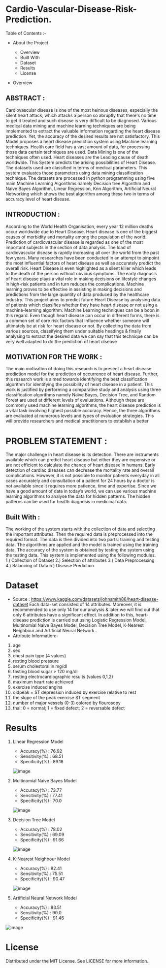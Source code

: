 # Cardio-Vascular-Disease-Risk-Prediction.
Table of Contents :-
* About the Project
  * Overview
  * Built With
  * Dataset
  * Results
  * License
  
* Overview

## ABSTRACT :
Cardiovascular disease is one of the most heinous diseases, especially the silent
heart attack, which attacks a person so abruptly that there's no time to get it treated
and such disease is very difficult to be diagnosed. Various medical data mining and
machine learning techniques are being implemented to extract the valuable
information regarding the heart disease prediction. Yet, the accuracy of the desired
results are not satisfactory. This Model proposes a heart disease prediction system
using Machine learning techniques. Health care field has a vast amount of data, for
processing those data certain techniques are used. Data Mining Is one of the
techniques often used. Heart diseases are the Leading cause of death worldwide.
This System predicts the arising possibilities of Heart Disease. The datasets used
are classified in terms of medical parameters. This system evaluates those
parameters using data mining classification technique. The datasets are processed
in python programming using five main Machine Learning Algorithms namely
Decision tree Algorithm and Naive Bayes Algorithm, Linear Regression, Knn
Algorithm, Artificial Neural Networking which shows the best algorithm among
these two in terms of accuracy level of heart disease.

 ## INTRODUCTION :
 According to the World Health Organisation, every year 12 million deaths
occur worldwide due to Heart Disease. Heart disease is one of the biggest causes of
morbidity and mortality among the population of the world. Prediction of
cardiovascular disease is regarded as one of the most important subjects in the
section of data analysis. The load of cardiovascular disease is rapidly increasing all
over the world from the past few years. Many researches have been conducted in
an attempt to pinpoint the most influential factors of heart disease as well as
accurately predict the overall risk. Heart Disease is even highlighted as a silent
killer which leads to the death of the person without obvious symptoms. The early
diagnosis of heart disease plays a vital role in making decisions on lifestyle
changes in high-risk patients and in turn reduces the complications.
Machine learning proves to be effective in assisting in making decisions and
predictions from the large quantity of data produced by the healthcare industry.
This project aims to predict future Heart Disease by analysing data of patients
which classifies whether they have heart disease or not using a machine-learning
algorithm. Machine Learning techniques can be a boon in this regard. Even though
heart disease can occur in different forms, there is a common set of core risk
factors that influence whether someone will ultimately be at risk for heart disease
or not. By collecting the data from various sources, classifying them under suitable
headings & finally analysing to extract the desired data we can say that this
technique can be very well adapted to do the prediction of heart disease

## MOTIVATION FOR THE WORK :
The main motivation of doing this research is to present a heart disease
prediction model for the prediction of occurrence of heart disease. Further, this
research work is aimed towards identifying the best classification algorithm for
identifying the possibility of heart disease in a patient. This work is justified by
performing a comparative study and analysis using three classification algorithms
namely Naïve Bayes, Decision Tree, and Random Forest are used at different levels
of evaluations. Although these are commonly used machine learning algorithms,
the heart disease prediction is a vital task involving highest possible accuracy.
Hence, the three algorithms are evaluated at numerous levels and types of
evaluation strategies. This will provide researchers and medical practitioners to
establish a better

# PROBLEM STATEMENT :
The major challenge in heart disease is its detection. There are instruments
available which can predict heart disease but either they are expensive or are not
efficient to calculate the chance of heart disease in humans. Early detection of
cardiac diseases can decrease the mortality rate and overall complications.
However, it is not possible to monitor patients everyday in all cases accurately and
consultation of a patient for 24 hours by a doctor is not available since it requires
more patience, time and expertise. Since we have a good amount of data in today’s
world, we can use various machine learning algorithms to analyse the data for
hidden patterns. The hidden patterns can be used for health diagnosis in medicinal
data.


## Built With :
The working of the system starts with the collection of data and selecting
the important attributes. Then the required data is preprocessed into the required
format. The data is then divided into two parts: training and testing data. The
algorithms are applied and the model is trained using the training data. The
accuracy of the system is obtained by testing the system using the testing data. This
system is implemented using the following modules.
1.) Collection of Dataset
2.) Selection of attributes
3.) Data Preprocessing
4.) Balancing of Data
5.) Disease Prediction

# Dataset

  * Source : https://www.kaggle.com/datasets/johnsmith88/heart-disease-dataset
  Each data-set consisted of 14 attributes.
  Moreover, it is recommended to use only 14 for our analysis & later we will find out that only 6 attributes have a significant effect.
  In addition to this, heart-disease prediction is carried out using Logistic Regression Model, Multinomial Naive Bayes Model, Decision Tree Model, K-Nearest Neighbour and Artificial Neural Network .
 * Attribute Information:-
1) age
2) sex
3) chest pain type (4 values)
4) resting blood pressure
5) serum cholestoral in mg/dl
6) fasting blood sugar > 120 mg/dl
7) resting electrocardiographic results (values 0,1,2)
8) maximum heart rate achieved
9) exercise induced angina
10) oldpeak = ST depression induced by exercise relative to rest
11) the slope of the peak exercise ST segment
12) number of major vessels (0-3) colored by flourosopy
13) thal: 0 = normal; 1 = fixed defect; 2 = reversable defect

# Results 
1) Linear Regression Model
   * Accuracy(%) : 76.92
   * Sensitivity(%) : 68.51
   * Specificity(%) : 89.18
   
   
   ![image](https://user-images.githubusercontent.com/108573409/211609157-e0f7ef7e-163d-4411-b7a5-12ac8fe865ca.png)

2) Multinomial Naive Bayes Model
   * Accuracy(%) : 73.77
   * Sensitivity(%) : 77.41
   * Specificity(%) : 70.0


   ![image](https://user-images.githubusercontent.com/108573409/211609217-3047edb4-ac20-423f-b08e-ee9ec4567b8d.png)

3) Decision Tree Model
   * Accuracy(%) : 78.02
   * Sensitivity(%) : 69.09
   * Specificity(%) : 91.66


   ![image](https://user-images.githubusercontent.com/108573409/211609285-a7b82f4c-622b-4d97-b8c2-a824396a11b4.png)

4) K-Nearest Neighbour Model
   * Accuracy(%) : 82.41
   * Sensitivity(%) : 75.51
   * Specificity(%) : 90.47


   ![image](https://user-images.githubusercontent.com/108573409/211609321-9e5938d7-90fe-4a77-bd0a-1b6d8794a995.png)

5) Artificial Neural Network Model
   * Accuracy(%) : 83.51
   * Sensitivity(%) : 90.0
   * Specificity(%) : 91.46 


![image](https://user-images.githubusercontent.com/108573409/211609368-d026ad99-9715-455e-bbbd-9fb35ae6a344.png)

# License
Distributed under the MIT License. See LICENSE for more information.
